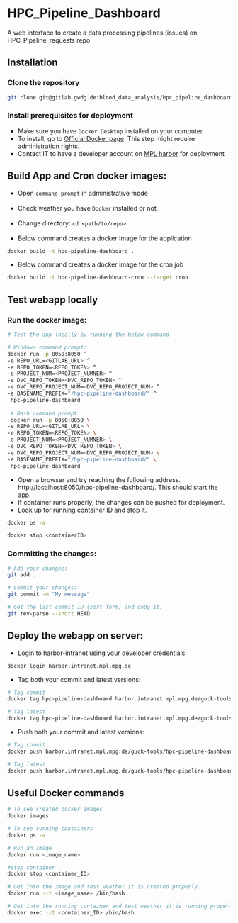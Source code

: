 # HPC_Pipeline_Dashboard

A web interface to create a data processing pipelines (issues) on
HPC_Pipeline_requests repo

## Installation

### Clone the repository

```bash
git clone git@gitlab.gwdg.de:blood_data_analysis/hpc_pipeline_dashboard.git
```

### Install prerequisites for deployment

- Make sure you have `Docker Desktop` installed on your computer.
- To install, go to [Official Docker page](https://docs.docker.com/get-docker/).
  This step might require administration rights.
- Contact IT to have a developer account
  on [MPL harbor](https://harbor.intranet.mpl.mpg.de/) for deployment


## Build App and Cron docker images:

- Open `command prompt` in administrative mode<br><br>
- Check weather you have ``Docker`` installed or not.<br><br>
- Change directory: ``cd <path/to/repo>``<br><br>
- Below command creates a docker image for the application
```bash
docker build -t hpc-pipeline-dashboard .
```
- Below command creates a docker image for the cron job
```bash
docker build -t hpc-pipeline-dashboard-cron --target cron .
```

## Test webapp locally

### Run the docker image:

```bash
# Test the app locally by running the below command

# Windows command prompt:
docker run -p 8050:8050 ^
-e REPO_URL=<GITLAB_URL> ^
-e REPO_TOKEN=<REPO_TOKEN> ^
-e PROJECT_NUM=<PROJECT_NUMNER> ^
-e DVC_REPO_TOKEN=<DVC_REPO_TOKEN> ^
-e DVC_REPO_PROJECT_NUM=<DVC_REPO_PROJECT_NUM> ^
-e BASENAME_PREFIX="/hpc-pipeline-dashboard/" ^
 hpc-pipeline-dashboard
 
 # Bash command prompt
 docker run -p 8050:8050 \
-e REPO_URL=<GITLAB_URL> \
-e REPO_TOKEN=<REPO_TOKEN> \
-e PROJECT_NUM=<PROJECT_NUMNER> \
-e DVC_REPO_TOKEN=<DVC_REPO_TOKEN> \
-e DVC_REPO_PROJECT_NUM=<DVC_REPO_PROJECT_NUM> \
-e BASENAME_PREFIX="/hpc-pipeline-dashboard/" \
 hpc-pipeline-dashboard
```

- Open a browser and try reaching the following
  address. http://localhost:8050/hpc-pipeline-dashboard/. This should start the
  app.
- If container runs properly, the changes can be pushed for deployment.
- Look up for running container ID and stop it.

```bash
docker ps -a

docker stop <containerID>
```

### Committing the changes:

```bash
# Add your changes:
git add .

# Commit your changes:
git commit -m "My message"

# Get the last commit ID (sort form) and copy it:
git rev-parse --short HEAD
```

## Deploy the webapp on server:

- Login to harbor-intranet using your developer credentials:

```bash
docker login harbor.intranet.mpl.mpg.de
```

- Tag both your commit and latest versions:

```bash
# Tag commit
docker tag hpc-pipeline-dashboard harbor.intranet.mpl.mpg.de/guck-tools/hpc-pipeline-dashboard:yourcommitID

# Tag latest
docker tag hpc-pipeline-dashboard harbor.intranet.mpl.mpg.de/guck-tools/hpc-pipeline-dashboard:latest
```

- Push both your commit and latest versions:

```bash
# Tag commit
docker push harbor.intranet.mpl.mpg.de/guck-tools/hpc-pipeline-dashboard:yourcommitID

# Tag latest
docker push harbor.intranet.mpl.mpg.de/guck-tools/hpc-pipeline-dashboard:latest
```

## Useful Docker commands

```bash
# To see created docker images
docker images

# To see running containers
docker ps -a

# Run an image
docker run <image_name>

#Stop container
docker stop <container_ID>

# Get into the image and test weather it is created properly.
docker run -it <image_name> /bin/bash

# Get into the running container and test weather it is running properly.
docker exec -it <container_ID> /bin/bash
```